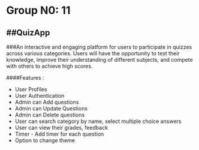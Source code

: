 #       Group N0: 11

##      ##QuizApp

###An interactive and engaging platform for users to participate in quizzes across various categories. Users will have the opportunity to test their knowledge, improve their understanding of different subjects, and compete with others to achieve high scores.

####Features : 
-  User Profiles
-  User Authentication
-  Admin can Add questions
-  Admin can Update Questions
-  Admin can Delete questions
-  User can search category by name, select multiple choice answers
-  User can view their grades, feedback
-  Timer - Add timer for each question 
-  Option to change theme
